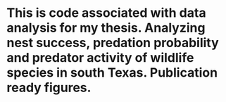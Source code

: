 # This is code associated with data analysis for my thesis. Analyzing nest success, predation probability and predator activity of wildlife species in south Texas. Publication ready figures.
